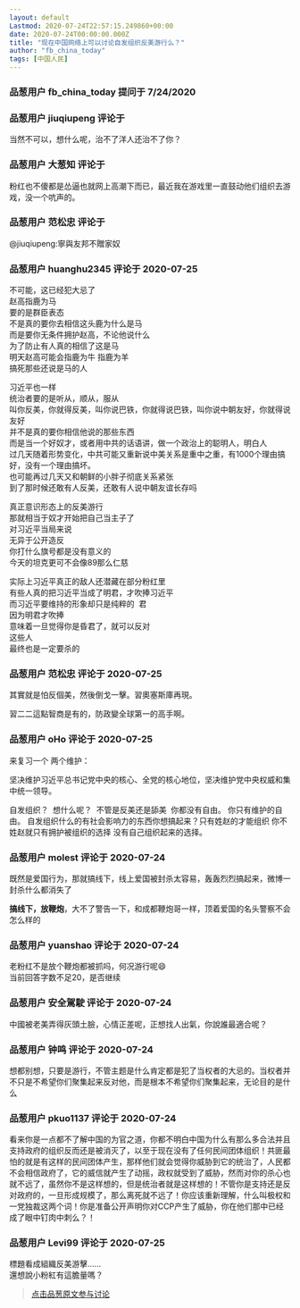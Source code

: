 ```yaml
---
layout: default
Lastmod: 2020-07-24T22:57:15.249860+00:00
date: 2020-07-24T00:00:00.000Z
title: "现在中国网络上可以讨论自发组织反美游行么？"
author: "fb_china_today"
tags: [中国人民]
---
```



### 品葱用户 **fb_china_today** 提问于 7/24/2020
    

    
                

### 品葱用户 **jiuqiupeng** 评论于 
        
当然不可以，想什么呢，治不了洋人还治不了你？
        
                

### 品葱用户 **大葱知** 评论于 
        
粉红也不傻都是怂逼也就网上高潮下而已，最近我在游戏里一直鼓动他们组织去游戏，没一个吭声的。
        
                

### 品葱用户 **范松忠** 评论于 
        
@jiuqiupeng:寧與友邦不贈家奴
        
                

### 品葱用户 **huanghu2345** 评论于 2020-07-25
        
不可能，这已经犯大忌了  
赵高指鹿为马  
要的是群臣表态  
不是真的要你去相信这头鹿为什么是马  
而是要你无条件拥护赵高，不论他说什么  
为了防止有人真的相信了这是马  
明天赵高可能会指鹿为牛 指鹿为羊  
搞死那些还说是马的人  
  
习近平也一样  
统治者要的是听从，顺从，服从    
叫你反美，你就得反美，叫你说巴铁，你就得说巴铁，叫你说中朝友好，你就得说友好  
并不是真的要你相信他说的那些东西  
而是当一个好奴才，或者用中共的话语讲，做一个政治上的聪明人，明白人  
过几天随着形势变化，中共可能又重新说中美关系是重中之重，有1000个理由搞好，没有一个理由搞坏。  
也可能再过几天又和朝鲜的小胖子彻底关系紧张  
到了那时候还敢有人反美，还敢有人说中朝友谊长存吗  
  
真正意识形态上的反美游行  
那就相当于奴才开始把自己当主子了  
对习近平当局来说  
无异于公开造反  
你打什么旗号都是没有意义的  
今天的坦克更可不会像89那么仁慈  
  
实际上习近平真正的敌人还潜藏在部分粉红里  
有些人真的把习近平当成了明君，才吹捧习近平  
而习近平要维持的形象却只是纯粹的  君  
因为明君才吹捧  
意味着一旦觉得你是昏君了，就可以反对  
这些人  
最终也是一定要杀的
        
                

### 品葱用户 **范松忠** 评论于 2020-07-25
        
其實就是怕反個美，然後倒戈一擊。習奧塞斯庫再現。  
  
習二二這點智商是有的，防政變全球第一的高手啊。
        
                

### 品葱用户 **oHo** 评论于 2020-07-25
        
来复习一个 两个维护：  
  
坚决维护习近平总书记党中央的核心、全党的核心地位，坚决维护党中央权威和集中统一领导。  
  
自发组织？  想什么呢？  不管是反美还是舔美  你都没有自由。 你只有维护的自由。 自发组织什么的有社会影响力的东西你想搞起来？只有姓赵的才能组织 你不姓赵就只有拥护被组织的选择 没有自己组织起来的选择。
        
                

### 品葱用户 **molest** 评论于 2020-07-24
        
既然是爱国行为，那就搞线下，线上爱国被封杀太容易，轰轰烈烈搞起来，微博一封杀什么都消失了  
  
**搞线下，放鞭炮**，大不了警告一下，和成都鞭炮哥一样，顶着爱国的名头警察不会怎么样的
        
                

### 品葱用户 **yuanshao** 评论于 2020-07-24
        
老粉红不是放个鞭炮都被抓吗，何况游行呢😄  
当前回答字数不足20，是否继续
        
                

### 品葱用户 **安全駕駛** 评论于 2020-07-24
        
中國被老美弄得灰頭土臉，心情正差呢，正想找人出氣，你說誰最適合呢？
        
                

### 品葱用户 **钟鸣** 评论于 2020-07-24
        
想都别想，只要是游行，不管主题是什么肯定都是犯了当权者的大忌的。当权者并不只是不希望你们聚集起来反对他，而是根本不希望你们聚集起来，无论目的是什么
        
                

### 品葱用户 **pkuo1137** 评论于 2020-07-24
        
看来你是一点都不了解中国的为官之道，你都不明白中国为什么有那么多合法并且支持政府的组织反而还是被消灭了，以至于现在没有了任何民间团体组织！共匪最怕的就是有这样的民间团体产生，那样他们就会觉得你威胁到它的统治了，人民都不会相信政府了，它的威信就产生了动摇，政权就受到了威胁，然而对你的杀心也就不远了，虽然你不是这样想的，但是统治者就是这样想的！不管你是支持还是反对政府的，一旦形成规模了，那么离死就不远了！你应该重新理解，什么叫极权和一党独裁这两个词！你是准备公开声明你对CCP产生了威胁，你在他们那中已经成了眼中钉肉中刺么？！
        
                

### 品葱用户 **Levi99** 评论于 2020-07-25
        
標題看成組織反美游擊……  
還想說小粉紅有這膽量嗎？
        
                





> [点击品葱原文参与讨论](https://pincong.rocks/question/28940?warning)

